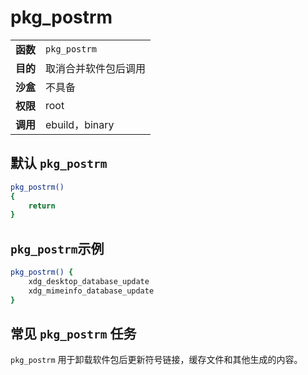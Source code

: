 # pkg_postrm

|          |                      |
| :------- | :------------------- |
| **函数** | `pkg_postrm`         |
| **目的** | 取消合并软件包后调用 |
| **沙盒** | 不具备               |
| **权限** | root                 |
| **调用** | ebuild，binary       |

## 默认 `pkg_postrm`

```bash
pkg_postrm()
{
	return
}
```

## `pkg_postrm`示例

```bash
pkg_postrm() {
	xdg_desktop_database_update
	xdg_mimeinfo_database_update
}
```

## 常见 `pkg_postrm` 任务

`pkg_postrm` 用于卸载软件包后更新符号链接，缓存文件和其他生成的内容。
